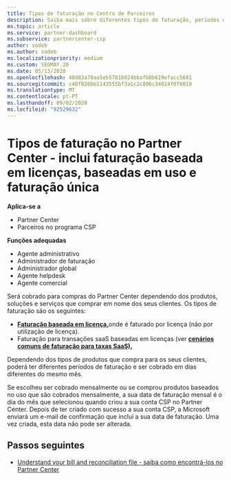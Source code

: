 ```yaml
---
title: Tipos de faturação no Centro de Parceiros
description: Saiba mais sobre diferentes tipos de faturação, períodos de faturação e datas de faturação que poderá ver no Partner Center.
ms.topic: article
ms.service: partner-dashboard
ms.subservice: partnercenter-csp
author: sodeb
ms.author: sodeb
ms.localizationpriority: medium
ms.custom: SEOMAY.20
ms.date: 05/13/2020
ms.openlocfilehash: 40d83a70aa5eb5781b924bbafb8b619efacc5681
ms.sourcegitcommit: c40f826bb1143555bf3a1c2c806c34024f0f6019
ms.translationtype: MT
ms.contentlocale: pt-PT
ms.lasthandoff: 09/02/2020
ms.locfileid: "92529632"
---
```

# <a name="types-of-billing-in-partner-center---includes-license-based-usage-based-and-one-time-billing"></a>Tipos de faturação no Partner Center - inclui faturação baseada em licenças, baseadas em uso e faturação única

**Aplica-se a**

- Partner Center
- Parceiros no programa CSP

**Funções adequadas**

- Agente administrativo
- Administrador de faturação
- Administrador global
- Agente helpdesk
- Agente comercial

Será cobrado para compras do Partner Center dependendo dos produtos, soluções e serviços que comprar em nome dos seus clientes. Os tipos de faturação são os seguintes:

- [**Faturação baseada em licença,**](license-based-billing.md)onde é faturado por licença (não por utilização de licença).
- Faturação para transações saaS baseadas em licenças (ver [**cenários comuns de faturação para taxas SaaS).**](common-billing-scenarios-saas.md)

Dependendo dos tipos de produtos que compra para os seus clientes, poderá ter diferentes períodos de faturação e ser cobrado em dias diferentes do mesmo mês.

Se escolheu ser cobrado mensalmente ou se comprou produtos baseados no uso que são cobrados mensalmente, a sua data de faturação mensal é o dia do mês que selecionou quando criou a sua conta CSP no Partner Center. Depois de ter criado com sucesso a sua conta CSP, a Microsoft enviará um e-mail de confirmação que inclui a sua data de faturação. Uma vez criada, esta data não pode ser alterada.

## <a name="next-steps"></a>Passos seguintes

- [Understand your bill and reconciliation file - saiba como encontrá-los no Partner Center](read-your-bill.md)